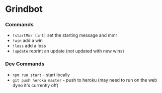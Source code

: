 # Grindbot

### Commands
- `!startMmr [int]` set the starting message and mmr
- `!win` add a win
- `!loss` add a loss
- `!update` reprint an update (not updated with new wins)

### Dev Commands

- `npm run start` - start locally
- `git push heroku master` - push to heroku (may need to run on the web dyno it's currently off)